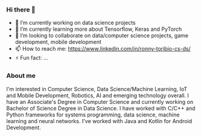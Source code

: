 ### Hi there 👋
- 🔭 I’m currently working on data science projects
- 🌱 I’m currently learning more about Tensorflow, Keras and PyTorch
- 👯 I’m looking to collaborate on data/computer science projects, game development, mobile development 
- 📫 How to reach me: https://www.linkedin.com/in/ronny-toribio-cs-ds/
- ⚡ Fun fact: ...

### About me
I'm interested in Computer Science, Data Science/Machine Learning, IoT and Mobile Development, Robotics, AI and emerging technology overall. I have an Associate's Degree in Computer Science and currently working on Bachelor of Science Degree in Data Science. I have worked with C/C++ and Python frameworks for systems programming, data science, machine learning and neural networks. I've worked with Java and Kotlin for Android Development.

